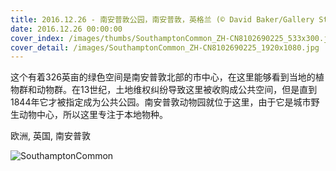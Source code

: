 ```yaml
---
title: 2016.12.26 - 南安普敦公园，南安普敦，英格兰 (© David Baker/Gallery Stock)
date: 2016.12.26 00:00:00
cover_index: /images/thumbs/SouthamptonCommon_ZH-CN8102690225_533x300.jpg
cover_detail: /images/SouthamptonCommon_ZH-CN8102690225_1920x1080.jpg
---
```


这个有着326英亩的绿色空间是南安普敦北部的市中心，在这里能够看到当地的植物群和动物群。在13世纪，土地维权纠纷导致这里被收购成公共空间，但是直到1844年它才被指定成为公共公园。南安普敦动物园就位于这里，由于它是城市野生动物中心，所以这里专注于本地物种。

欧洲, 英国, 南安普敦

![SouthamptonCommon](/images/SouthamptonCommon_ZH-CN8102690225_1920x1080.jpg)
